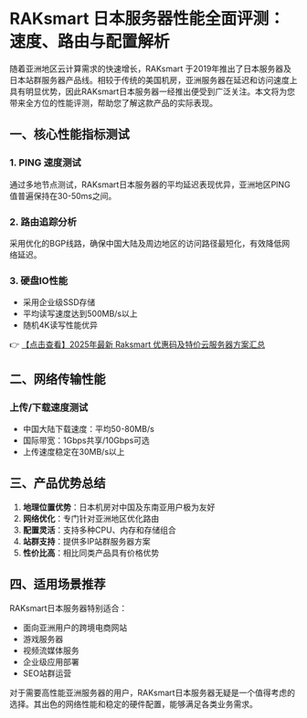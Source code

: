 # RAKsmart 日本服务器性能全面评测：速度、路由与配置解析

随着亚洲地区云计算需求的快速增长，RAKsmart 于2019年推出了日本服务器及日本站群服务器产品线。相较于传统的美国机房，亚洲服务器在延迟和访问速度上具有明显优势，因此RAKsmart日本服务器一经推出便受到广泛关注。本文将为您带来全方位的性能评测，帮助您了解这款产品的实际表现。

## 一、核心性能指标测试

### 1. PING 速度测试
通过多地节点测试，RAKsmart日本服务器的平均延迟表现优异，亚洲地区PING值普遍保持在30-50ms之间。

### 2. 路由追踪分析
采用优化的BGP线路，确保中国大陆及周边地区的访问路径最短化，有效降低网络延迟。

### 3. 硬盘IO性能
- 采用企业级SSD存储
- 平均读写速度达到500MB/s以上
- 随机4K读写性能优异

👉 [【点击查看】2025年最新 Raksmart 优惠码及特价云服务器方案汇总](https://bit.ly/raksmart)

## 二、网络传输性能

### 上传/下载速度测试
- 中国大陆下载速度：平均50-80MB/s
- 国际带宽：1Gbps共享/10Gbps可选
- 上传速度稳定在30MB/s以上

## 三、产品优势总结

1. **地理位置优势**：日本机房对中国及东南亚用户极为友好
2. **网络优化**：专门针对亚洲地区优化路由
3. **配置灵活**：支持多种CPU、内存和存储组合
4. **站群支持**：提供多IP站群服务器方案
5. **性价比高**：相比同类产品具有价格优势

## 四、适用场景推荐

RAKsmart日本服务器特别适合：
- 面向亚洲用户的跨境电商网站
- 游戏服务器
- 视频流媒体服务
- 企业级应用部署
- SEO站群运营

对于需要高性能亚洲服务器的用户，RAKsmart日本服务器无疑是一个值得考虑的选择。其出色的网络性能和稳定的硬件配置，能够满足各类业务需求。